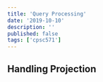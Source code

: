 ```yaml
---
title: 'Query Processing'
date: '2019-10-10'
description: ''
published: false
tags: ['cpsc571']
---
```


## Handling Projection
